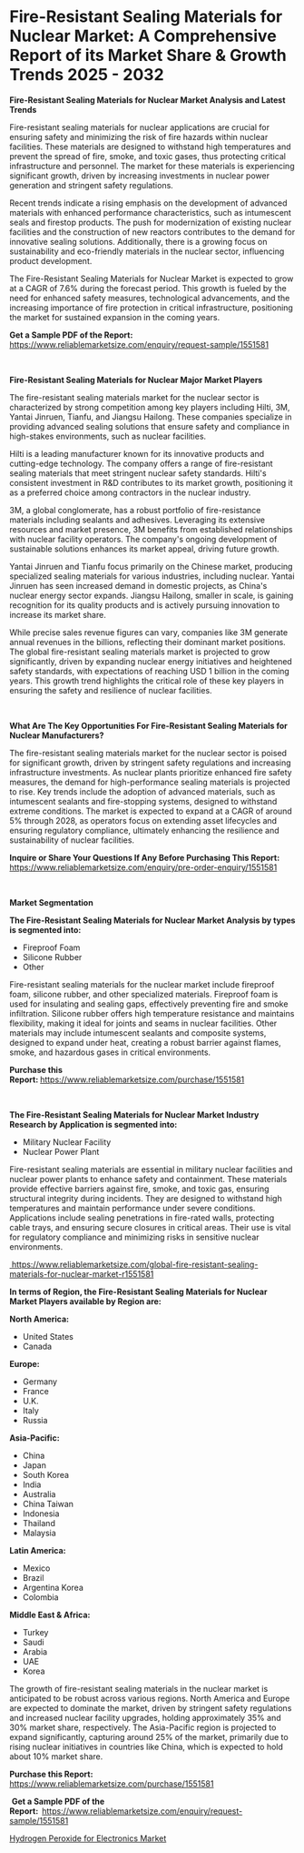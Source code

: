 <p><h1>Fire-Resistant Sealing Materials for Nuclear Market: A Comprehensive Report of its Market Share & Growth Trends 2025 - 2032</h1></p><p><strong>Fire-Resistant Sealing Materials for Nuclear Market Analysis and Latest Trends</strong></p>
<p><p>Fire-resistant sealing materials for nuclear applications are crucial for ensuring safety and minimizing the risk of fire hazards within nuclear facilities. These materials are designed to withstand high temperatures and prevent the spread of fire, smoke, and toxic gases, thus protecting critical infrastructure and personnel. The market for these materials is experiencing significant growth, driven by increasing investments in nuclear power generation and stringent safety regulations.</p><p>Recent trends indicate a rising emphasis on the development of advanced materials with enhanced performance characteristics, such as intumescent seals and firestop products. The push for modernization of existing nuclear facilities and the construction of new reactors contributes to the demand for innovative sealing solutions. Additionally, there is a growing focus on sustainability and eco-friendly materials in the nuclear sector, influencing product development.</p><p>The Fire-Resistant Sealing Materials for Nuclear Market is expected to grow at a CAGR of 7.6% during the forecast period. This growth is fueled by the need for enhanced safety measures, technological advancements, and the increasing importance of fire protection in critical infrastructure, positioning the market for sustained expansion in the coming years.</p></p>
<p><strong>Get a Sample PDF of the Report:&nbsp;</strong> <a href="https://www.reliablemarketsize.com/enquiry/request-sample/1551581?utm_campaign=2247&utm_medium=2&utm_source=Github&utm_content=ia&utm_term=01022025&utm_id=fire-resistant-sealing-materials-for-nuclear">https://www.reliablemarketsize.com/enquiry/request-sample/1551581</a></p>
<p>&nbsp;</p>
<p><strong>Fire-Resistant Sealing Materials for Nuclear Major Market Players</strong></p>
<p><p>The fire-resistant sealing materials market for the nuclear sector is characterized by strong competition among key players including Hilti, 3M, Yantai Jinruen, Tianfu, and Jiangsu Hailong. These companies specialize in providing advanced sealing solutions that ensure safety and compliance in high-stakes environments, such as nuclear facilities.</p><p>Hilti is a leading manufacturer known for its innovative products and cutting-edge technology. The company offers a range of fire-resistant sealing materials that meet stringent nuclear safety standards. Hilti's consistent investment in R&D contributes to its market growth, positioning it as a preferred choice among contractors in the nuclear industry.</p><p>3M, a global conglomerate, has a robust portfolio of fire-resistance materials including sealants and adhesives. Leveraging its extensive resources and market presence, 3M benefits from established relationships with nuclear facility operators. The company's ongoing development of sustainable solutions enhances its market appeal, driving future growth.</p><p>Yantai Jinruen and Tianfu focus primarily on the Chinese market, producing specialized sealing materials for various industries, including nuclear. Yantai Jinruen has seen increased demand in domestic projects, as China's nuclear energy sector expands. Jiangsu Hailong, smaller in scale, is gaining recognition for its quality products and is actively pursuing innovation to increase its market share.</p><p>While precise sales revenue figures can vary, companies like 3M generate annual revenues in the billions, reflecting their dominant market positions. The global fire-resistant sealing materials market is projected to grow significantly, driven by expanding nuclear energy initiatives and heightened safety standards, with expectations of reaching USD 1 billion in the coming years. This growth trend highlights the critical role of these key players in ensuring the safety and resilience of nuclear facilities.</p></p>
<p>&nbsp;</p>
<p><strong>What Are The Key Opportunities For Fire-Resistant Sealing Materials for Nuclear Manufacturers?</strong></p>
<p><p>The fire-resistant sealing materials market for the nuclear sector is poised for significant growth, driven by stringent safety regulations and increasing infrastructure investments. As nuclear plants prioritize enhanced fire safety measures, the demand for high-performance sealing materials is projected to rise. Key trends include the adoption of advanced materials, such as intumescent sealants and fire-stopping systems, designed to withstand extreme conditions. The market is expected to expand at a CAGR of around 5% through 2028, as operators focus on extending asset lifecycles and ensuring regulatory compliance, ultimately enhancing the resilience and sustainability of nuclear facilities.</p></p>
<p><strong>Inquire or Share Your Questions If Any Before Purchasing This Report:</strong> <a href="https://www.reliablemarketsize.com/enquiry/pre-order-enquiry/1551581?utm_campaign=2247&utm_medium=2&utm_source=Github&utm_content=ia&utm_term=01022025&utm_id=fire-resistant-sealing-materials-for-nuclear">https://www.reliablemarketsize.com/enquiry/pre-order-enquiry/1551581</a></p>
<p>&nbsp;</p>
<p><strong>Market Segmentation</strong></p>
<p><strong>The Fire-Resistant Sealing Materials for Nuclear Market Analysis by types is segmented into:</strong></p>
<p><ul><li>Fireproof Foam</li><li>Silicone Rubber</li><li>Other</li></ul></p>
<p><p>Fire-resistant sealing materials for the nuclear market include fireproof foam, silicone rubber, and other specialized materials. Fireproof foam is used for insulating and sealing gaps, effectively preventing fire and smoke infiltration. Silicone rubber offers high temperature resistance and maintains flexibility, making it ideal for joints and seams in nuclear facilities. Other materials may include intumescent sealants and composite systems, designed to expand under heat, creating a robust barrier against flames, smoke, and hazardous gases in critical environments.</p></p>
<p><strong>Purchase this Report:&nbsp;</strong><a href="https://www.reliablemarketsize.com/purchase/1551581?utm_campaign=2247&utm_medium=2&utm_source=Github&utm_content=ia&utm_term=01022025&utm_id=fire-resistant-sealing-materials-for-nuclear">https://www.reliablemarketsize.com/purchase/1551581</a></p>
<p>&nbsp;</p>
<p><strong>The Fire-Resistant Sealing Materials for Nuclear Market Industry Research by Application is segmented into:</strong></p>
<p><ul><li>Military Nuclear Facility</li><li>Nuclear Power Plant</li></ul></p>
<p><p>Fire-resistant sealing materials are essential in military nuclear facilities and nuclear power plants to enhance safety and containment. These materials provide effective barriers against fire, smoke, and toxic gas, ensuring structural integrity during incidents. They are designed to withstand high temperatures and maintain performance under severe conditions. Applications include sealing penetrations in fire-rated walls, protecting cable trays, and ensuring secure closures in critical areas. Their use is vital for regulatory compliance and minimizing risks in sensitive nuclear environments.</p></p>
<p><a href="https://www.reliablemarketsize.com/global-fire-resistant-sealing-materials-for-nuclear-market-r1551581?utm_campaign=2247&utm_medium=2&utm_source=Github&utm_content=ia&utm_term=01022025&utm_id=fire-resistant-sealing-materials-for-nuclear">&nbsp;https://www.reliablemarketsize.com/global-fire-resistant-sealing-materials-for-nuclear-market-r1551581</a></p>
<p><strong>In terms of Region, the Fire-Resistant Sealing Materials for Nuclear Market Players available by Region are:</strong></p>
<p>
    <p> <strong> North America: </strong>
        <ul>
            <li>United States</li>
            <li>Canada</li>
        </ul>
        </p> 
    <p> <strong> Europe: </strong>
        <ul>
            <li>Germany</li>
            <li>France</li>
            <li>U.K.</li>
            <li>Italy</li>
            <li>Russia</li>
        </ul>
        </p> 
    <p> <strong> Asia-Pacific: </strong>
        <ul>
            <li>China</li>
            <li>Japan</li>
            <li>South Korea</li>
            <li>India</li>
            <li>Australia</li>
            <li>China Taiwan</li>
            <li>Indonesia</li>
            <li>Thailand</li>
            <li>Malaysia</li>
        </ul>
        </p> 
    <p> <strong> Latin America: </strong>
        <ul>
            <li>Mexico</li>
            <li>Brazil</li>
            <li>Argentina Korea</li>
            <li>Colombia</li>
        </ul>
        </p> 
    <p> <strong> Middle East & Africa: </strong>
        <ul>
            <li>Turkey</li>
            <li>Saudi</li>
            <li>Arabia</li>
            <li>UAE</li>
            <li>Korea</li>
        </ul>
    </p>
    </p>
<p><p>The growth of fire-resistant sealing materials in the nuclear market is anticipated to be robust across various regions. North America and Europe are expected to dominate the market, driven by stringent safety regulations and increased nuclear facility upgrades, holding approximately 35% and 30% market share, respectively. The Asia-Pacific region is projected to expand significantly, capturing around 25% of the market, primarily due to rising nuclear initiatives in countries like China, which is expected to hold about 10% market share.</p></p>
<p><strong>Purchase this Report: </strong><a href="https://www.reliablemarketsize.com/purchase/1551581?utm_campaign=2247&utm_medium=2&utm_source=Github&utm_content=ia&utm_term=01022025&utm_id=fire-resistant-sealing-materials-for-nuclear">https://www.reliablemarketsize.com/purchase/1551581</a></p>
<p>&nbsp;<strong>Get a Sample PDF of the Report:&nbsp;&nbsp;</strong><a href="https://www.reliablemarketsize.com/enquiry/request-sample/1551581?utm_campaign=2247&utm_medium=2&utm_source=Github&utm_content=ia&utm_term=01022025&utm_id=fire-resistant-sealing-materials-for-nuclear">https://www.reliablemarketsize.com/enquiry/request-sample/1551581</a></p>
<p><strong></strong></p>
<p><p><a href="https://github.com/bensemilia864/Market-Research-Report-List-1/blob/main/hydrogen-peroxide-for-electronics-market.md?utm_campaign=2247&utm_medium=2&utm_source=Github&utm_content=ia&utm_term=01022025&utm_id=fire-resistant-sealing-materials-for-nuclear">Hydrogen Peroxide for Electronics Market</a></p></p>